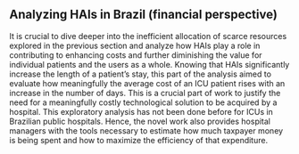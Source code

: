 ## Analyzing HAIs in Brazil (financial perspective)
It is crucial to dive deeper into the inefficient allocation of scarce resources explored in the previous section and analyze how HAIs play a role in contributing to enhancing costs and further diminishing the value for individual patients and the users as a whole. Knowing that HAIs significantly increase the length of a patient’s stay, this part of the analysis aimed to evaluate how meaningfully the average cost of an ICU patient rises with an increase in the number of days. This is a crucial part of work to justify the need for a meaningfully costly technological solution to be acquired by a hospital. This exploratory analysis has not been done before for ICUs in Brazilian public hospitals. Hence, the novel work also provides hospital managers with the tools necessary to estimate how much taxpayer money is being spent and how to maximize the efficiency of that expenditure.
